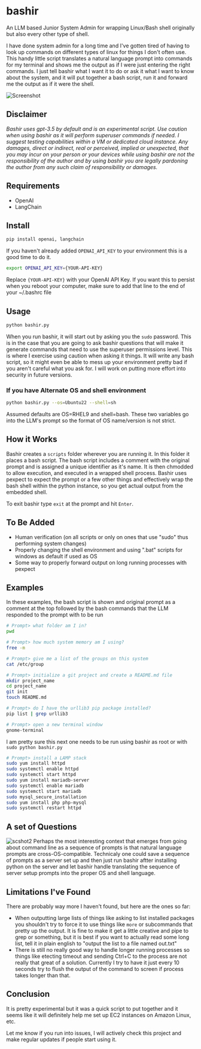 # bashir
An LLM based Junior System Admin for wrapping Linux/Bash shell originally but also every other type of shell.

I have done system admin for a long time and I've gotten tired of having to look up commands on different types of linux for things I don't often use. This handy little script translates a natural language prompt into commands for my terminal and shows me the output as if I were just entering the right commands. I just tell bashir what I want it to do or ask it what I want to know about the system, and it will put together a bash script, run it and forward me the output as if it were the shell.

![Screenshot](https://github.com/newsbubbles/bashir/assets/1012779/923db62e-fa21-4635-8014-12c665c31313)

## Disclaimer
*Bashir uses gpt-3.5 by default and is an experimental script. Use caution when using bashir as it will perform superuser commands if needed.  I suggest testing capabilities within a VM or dedicated cloud instance.  Any damages, direct or indirect, real or perceived, implied or unexpected, that you may incur on your person or your devices while using bashir are not the responsibility of the author and by using bashir you are legally pardoning the author from any such claim of responsibility or damages.*

## Requirements
- OpenAI
- LangChain

## Install
```bash
pip install openai, langchain
```
If you haven't already added `OPENAI_API_KEY` to your environment this is a good time to do it.
```bash
export OPENAI_API_KEY={YOUR-API-KEY}
```
Replace `{YOUR-API-KEY}` with your OpenAI API Key.
If you want this to persist when you reboot your computer, make sure to add that line to the end of your ~/.bashrc file

## Usage
```bash
python bashir.py
```
When you run bashir, it will start out by asking you the `sudo` password.  This is in the case that you are going to ask bashir questions that will make it generate commands that need to use the superuser permissions level.  This is where I exercise using caution when asking it things.  It will write any bash script, so it might even be able to mess up your environment pretty bad if you aren't careful what you ask for.  I will work on putting more effort into security in future versions.

### If you have Alternate OS and shell environment
```bash
python bashir.py --os=Ubuntu22 --shell=sh
```
Assumed defaults are OS=RHEL9 and shell=bash.  These two variables go into the LLM's prompt so the format of OS name/version is not strict.

## How it Works
Bashir creates a `scripts` folder wherever you are running it.  In this folder it places a bash script. The bash script includes a comment with the original prompt and is assigned a unique identifier as it's name.  It is then chmodded to allow execution, and executed in a wrapped shell process.  Bashir uses pexpect to expect the prompt or a few other things and effectively wrap the bash shell within the python instance, so you get actual output from the embedded shell.

To exit bashir type `exit` at the prompt and hit `Enter`.

## To Be Added
- Human verification (on all scripts or only on ones that use "sudo" thus performing system changes)
- Properly changing the shell environment and using ".bat" scripts for windows as default if used as OS
- Some way to properly forward output on long running processes with pexpect

## Examples
In these examples, the bash script is shown and original prompt as a comment at the top followed by the bash commands that the LLM responded to the prompt with to be run

```bash
# Prompt> what folder am I in?
pwd
```
```bash
# Prompt> how much system memory am I using?
free -m
```
```bash
# Prompt> give me a list of the groups on this system
cat /etc/group
```
```bash
# Prompt> initialize a git project and create a README.md file
mkdir project_name
cd project_name
git init
touch README.md
```
```bash
# Prompt> do I have the urllib3 pip package installed?
pip list | grep urllib3
```
```bash
# Prompt> open a new terminal window
gnome-terminal
```
I am pretty sure this next one needs to be run using bashir as root or with `sudo python bashir.py`
```bash
# Prompt> install a LAMP stack
sudo yum install httpd
sudo systemctl enable httpd
sudo systemctl start httpd
sudo yum install mariadb-server
sudo systemctl enable mariadb
sudo systemctl start mariadb
sudo mysql_secure_installation
sudo yum install php php-mysql
sudo systemctl restart httpd
```
## A set of Questions
![scshot2](https://github.com/newsbubbles/bashir/assets/1012779/6a66b083-8146-4d63-aa47-0170c02bfcf4)
Perhaps the most interesting context that emerges from going about command line as a sequence of prompts is that natural language prompts are cross-OS-compatible. Technicaly one could save a sequence of prompts as a server set up and then just run bashir aftter installing python on the server and let bashir handle translating the sequence of server setup prompts into the proper OS and shell language.

## Limitations I've Found
There are probably way more I haven't found, but here are the ones so far:
- When outputting large lists of things like asking to list installed packages you shouldn't try to force it to use things like `more` or subcommands that pretty up the output.  It is fine to make it get a little creative and pipe to grep or something, but it is best if you want to actually read some long list, tell it in plain english to "output the list to a file named out.txt"
- There is still no really good way to handle longer running processes so things like etecting timeout and sending Ctrl+C to the process are not really that great of a solution. Currently I try to have it just every 10 seconds try to flush the output of the command to screen if process takes longer than that.

## Conclusion
It is pretty experimental but it was a quick script to put together and it seems like it will definitely help me set up EC2 instances on Amazon Linux, etc.

Let me know if you run into issues, I will actively check this project and make regular updates if people start using it.
